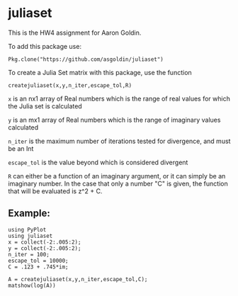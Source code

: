 # juliaset

This is the HW4 assignment for Aaron Goldin.

To add this package use:
```
Pkg.clone("https://github.com/asgoldin/juliaset")
```
To create a Julia Set matrix with this package, use the function

```
createjuliaset(x,y,n_iter,escape_tol,R)
```

```x``` is an nx1 array of Real numbers which is the range of real values for which the Julia set is calculated

```y``` is an mx1 array of Real numbers which is the range of imaginary values calculated

```n_iter``` is the maximum number of iterations tested for divergence, and must be an Int

```escape_tol``` is the value beyond which is considered divergent

```R``` can either be a function of an imaginary argument, or it can simply be an imaginary number. In the case that only a number "C" is given, the function that will be evaluated is z^2 + C.



## Example:

```
using PyPlot
using juliaset
x = collect(-2:.005:2);
y = collect(-2:.005:2);
n_iter = 100;
escape_tol = 10000;
C = .123 + .745*im;

A = createjuliaset(x,y,n_iter,escape_tol,C);
matshow(log(A))
```
